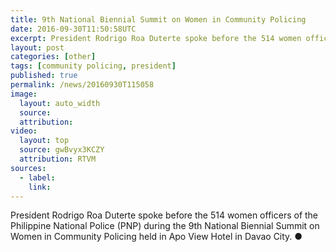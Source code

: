 ```yaml
---
title: 9th National Biennial Summit on Women in Community Policing
date: 2016-09-30T11:50:58UTC
excerpt: President Rodrigo Roa Duterte spoke before the 514 women officers of the Philippine National Police during the 9th National Biennial Summit on Women in Community Policing held in Apo View Hotel in Davao City.
layout: post
categories: [other]
tags: [community policing, president]
published: true
permalink: /news/20160930T115058
image:
  layout: auto_width
  source: 
  attribution: 
video:
  layout: top
  source: gwBvyx3KCZY
  attribution: RTVM
sources:
  - label:
    link:
---
```


President Rodrigo Roa Duterte spoke before the 514 women officers of the Philippine National Police (PNP) during the 9th National Biennial Summit on Women in Community Policing held in Apo View Hotel in Davao City.
&#x25cf;
